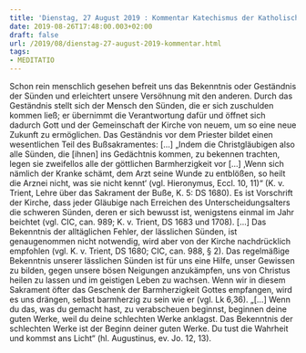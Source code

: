 ```yaml
---
title: 'Dienstag, 27 August 2019 : Kommentar Katechismus der Katholischen Kirche'
date: 2019-08-26T17:48:00.003+02:00
draft: false
url: /2019/08/dienstag-27-august-2019-kommentar.html
tags: 
- MEDITATIO
---
```


Schon rein menschlich gesehen befreit uns das Bekenntnis oder Geständnis der Sünden und erleichtert unsere Versöhnung mit den anderen. Durch das Geständnis stellt sich der Mensch den Sünden, die er sich zuschulden kommen ließ; er übernimmt die Verantwortung dafür und öffnet sich dadurch Gott und der Gemeinschaft der Kirche von neuem, um so eine neue Zukunft zu ermöglichen. Das Geständnis vor dem Priester bildet einen wesentlichen Teil des Bußsakramentes: \[…\] „Indem die Christgläubigen also alle Sünden, die \[ihnen\] ins Gedächtnis kommen, zu bekennen trachten, legen sie zweifellos alle der göttlichen Barmherzigkeit vor \[…\] ‚Wenn sich nämlich der Kranke schämt, dem Arzt seine Wunde zu entblößen, so heilt die Arznei nicht, was sie nicht kennt‘ (vgl. Hieronymus, Eccl. 10, 11)“ (K. v. Trient, Lehre über das Sakrament der Buße, K. 5: DS 1680). Es ist Vorschrift der Kirche, dass jeder Gläubige nach Erreichen des Unterscheidungsalters die schweren Sünden, deren er sich bewusst ist, wenigstens einmal im Jahr beichtet (vgl. CIC, can. 989; K. v. Trient, DS 1683 und 1708). \[…\] Das Bekenntnis der alltäglichen Fehler, der lässlichen Sünden, ist genaugenommen nicht notwendig, wird aber von der Kirche nachdrücklich empfohlen (vgl. K. v. Trient, DS 1680; CIC, can. 988, § 2). Das regelmäßige Bekenntnis unserer lässlichen Sünden ist für uns eine Hilfe, unser Gewissen zu bilden, gegen unsere bösen Neigungen anzukämpfen, uns von Christus heilen zu lassen und im geistigen Leben zu wachsen. Wenn wir in diesem Sakrament öfter das Geschenk der Barmherzigkeit Gottes empfangen, wird es uns drängen, selbst barmherzig zu sein wie er (vgl. Lk 6,36). „\[…\] Wenn du das, was du gemacht hast, zu verabscheuen beginnst, beginnen deine guten Werke, weil du deine schlechten Werke anklagst. Das Bekenntnis der schlechten Werke ist der Beginn deiner guten Werke. Du tust die Wahrheit und kommst ans Licht“ (hl. Augustinus, ev. Jo. 12, 13).